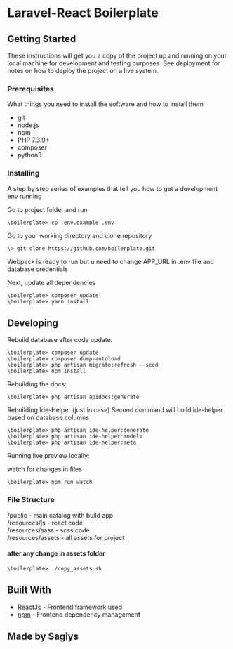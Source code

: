 # Laravel-React Boilerplate

## Getting Started

These instructions will get you a copy of the project up and running on your local machine for development and testing purposes. See deployment for notes on how to deploy the project on a live system.

### Prerequisites

What things you need to install the software and how to install them

* git
* node.js
* npm
* PHP 7.3.9+
* composer
* python3

### Installing

A step by step series of examples that tell you how to get a development env running

Go to project folder and run

```batch
\boilerplate> cp .env.example .env
```

Go to your working directory and clone repository

```batch
\> git clone https://github.com/boilerplate.git
```

Webpack is ready to run but u need to change APP_URL in .env file and database credentials

Next, update all dependencies

```batch
\boilerplate> composer update
\boilerplate> yarn install
```

## Developing

Rebuild database after code update:
```batch
\boilerplate> composer update
\boilerplate> composer dump-autoload
\boilerplate> php artisan migrate:refresh --seed
\boilerplate> npm install
```

Rebuilding the docs:
```batch
\boilerplate> php artisan apidocs:generate
```

Rebuilding Ide-Helper (just in case)
Second command will build ide-helper based on database columns
```batch
\boilerplate> php artisan ide-helper:generate
\boilerplate> php artisan ide-helper:models
\boilerplate> php artisan ide-helper:meta
```

Running live preview locally:

watch for changes in files
```batch
\boilerplate> npm run watch
```

### File Structure

/public - main catalog with build app  
/resources/js - react code  
/resources/sass - scss code  
/resources/assets - all assets for project  

#### after any change in assets folder
```batch
\boilerplate> ./copy_assets.sh
```

## Built With

* [ReactJs](https://reactjs.org/) - Frontend framework used
* [npm](https://www.npmjs.com/) - Frontend dependency management

## Made by Sagiys

